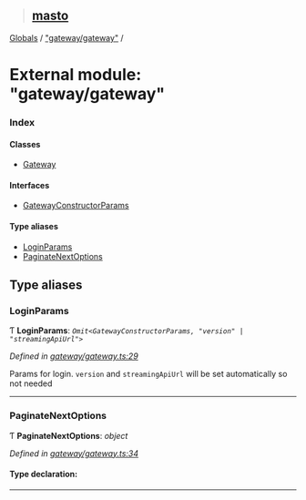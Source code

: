 > ## [masto](../README.md)

[Globals](../globals.md) / ["gateway/gateway"](_gateway_gateway_.md) /

# External module: "gateway/gateway"

### Index

#### Classes

* [Gateway](../classes/_gateway_gateway_.gateway.md)

#### Interfaces

* [GatewayConstructorParams](../interfaces/_gateway_gateway_.gatewayconstructorparams.md)

#### Type aliases

* [LoginParams](_gateway_gateway_.md#loginparams)
* [PaginateNextOptions](_gateway_gateway_.md#paginatenextoptions)

## Type aliases

###  LoginParams

Ƭ **LoginParams**: *`Omit<GatewayConstructorParams, "version" | "streamingApiUrl">`*

*Defined in [gateway/gateway.ts:29](https://github.com/neet/masto.js/blob/635a2aa/src/gateway/gateway.ts#L29)*

Params for login. `version` and `streamingApiUrl` will be set automatically so not needed

___

###  PaginateNextOptions

Ƭ **PaginateNextOptions**: *object*

*Defined in [gateway/gateway.ts:34](https://github.com/neet/masto.js/blob/635a2aa/src/gateway/gateway.ts#L34)*

#### Type declaration:

___